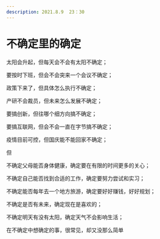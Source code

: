 ```yaml
---
description: 2021.8.9  23：30
---
```


# 不确定里的确定

太阳会升起，但每天会不会有太阳不确定；

要按时下班，但会不会突来一个会议不确定；

政策下来了，但具体怎么执行不确定；

产研不会裁员，但未来怎么发展不确定；

要搞创新，但往哪个细方向搞不确定；

要搞互联网，但会不会一直在字节搞不确定；

疫情目前可控，但国庆能不能回家不确定；

但

不确定父母能否身体健康，确定要在有限的时间更多的关心；

不确定自己能否找到合适的工作，确定要努力尝试和实习；

不确定能否每年去一个地方旅游，确定要好好赚钱，好好规划；

不确定是否有未来，确定现在是喜欢的；

不确定明天有没有太阳，确定天气不会影响生活；

在不确定中想确定的事，很常见，却又没那么简单





